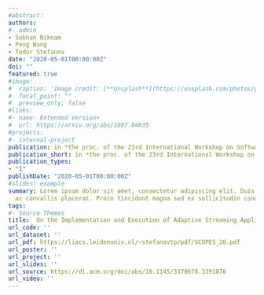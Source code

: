 ```yaml
---
#abstract: 
authors:
#- admin
- Sobhan Niknam
- Peng Wang
- Todor Stefanov
date: "2020-05-01T00:00:00Z"
doi: ""
featured: true
#image:
#  caption: 'Image credit: [**Unsplash**](https://unsplash.com/photos/pLCdAaMFLTE)'
#  focal_point: ""
#  preview_only: false
#links:
#- name: Extended Version+
#  url: https://arxiv.org/abs/1807.04835
#projects:
#- internal-project
publication: in *the proc. of the 23rd International Workshop on Software and Compilers for Embedded Systems (SCOPES)*
publication_short: in *the proc. of the 23rd International Workshop on Software and Compilers for Embedded Systems (SCOPES)*
publication_types:
- "1"
publishDate: "2020-05-01T00:00:00Z"
#slides: example
summary: Lorem ipsum dolor sit amet, consectetur adipiscing elit. Duis posuere tellus
  ac convallis placerat. Proin tincidunt magna sed ex sollicitudin condimentum.
tags: 
#- Source Themes
title:  On the Implementation and Execution of Adaptive Streaming Applications Modeled as MADF
url_code: ''
url_dataset: ''
url_pdf: https://liacs.leidenuniv.nl/~stefanovtp/pdf/SCOPES_20.pdf
url_poster: ''
url_project: ''
url_slides: ''
url_source: https://dl.acm.org/doi/abs/10.1145/3378678.3391876
url_video: ''
---
```

